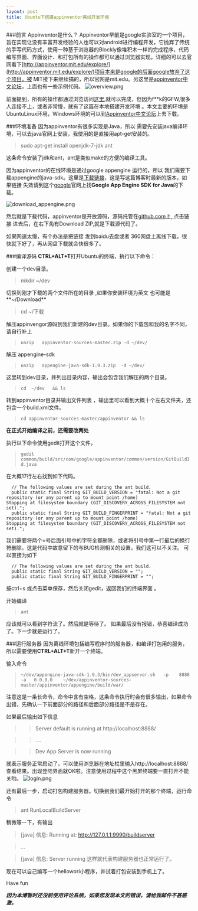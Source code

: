 ```yaml
---
layout: post
title: Ubuntu下搭建appinventor离线开发环境
---
```


###前言   Appinventor是什么？
Appinventor早前是google实验室的一个项目，旨在实现让没有丰富开发经验的人也可以对android进行编程开发，它抛弃了传统的手写代码方式，使用一种基于浏览器的Blockly像堆积木一样的完成程序，代码编写界面、界面设计、和打包所有的操作都可以通过浏览器实现。详细的可以去官网看下[http://appinventor.mit.edu/explore/](http://appinventor.mit.edu/explore/)项目本来是google的后面google放弃了这个项目，被 MIT接下来继续搞的，所以官网是mit.edu。另这里是[appinventor中文论坛](http://bbs.appinventor.com.cn)，上面也有一些示例代码。
![overview.png](../../../images/overview.png)

前面提到，所有的操作都通过浏览访问[这里](http://appinventor.mit.edu/explore/),就可以完成，但因为f**k的GFW,很多人连接不上，或者非常慢，就有了这篇在本地搭建开发环境 。本文主要的环境是UbuntuLinux环境，Windows环境的可以到[Appinventor中文论坛]()上去下载。

###环境准备
因为appinventor有很多实现是Java，所以 需要先安装java编译环境，可以去java官网上安装，我使用的是直接用apt-get安装的。
> sudo apt-get install openjdk-7-jdk ant

这条命令安装了jdk和ant，ant是类似make的方便的编译工具。

因为appinventor的在线环境是通过google appengine 运行的，所以 我们需要下载appengine的java-sdk。这里是[下载链接](https://commondatastorage.googleapis.com/appengine-sdks/featured/appengine-java-sdk-1.9.3.zip)，这是写这篇博客时最新的版本，如果链接 失效请到这个[google](https://developers.google.com/appengine/downloads)官网上找**Google App Engine SDK for Java**的下载。 

![download_appengine.png](../../../images/download_appengine.png)

然后就是下载代码，appinventor是开放源码，源码托管在[github.com](https://github.com/mit-cml/appinventor-sources)上,,点击链接 进去后，在右下角有Download ZIP,就是下载源代码了。

如果网速太慢，有个办法是把链接 发到baidu去盘或者 360网盘上离线下载，很快就下好了，再从网盘下载就会快很多了。

###编译源码
**CTRL+ALT+T**打开Ubuntu的终端，执行以下命令：

创建一个dev目录。
>mkdir ~/dev  

切换到刚才下载的两个文件所在的目录 ,如果你安装环境为英文 也可能是**~/Download**
>cd ~/下载  

解压appinvengor源码到我们新建的dev目录。如果你的下载包和我的名字不同，请自行补上
>`unzip   appinventor-sources-master.zip -d ~/dev/  `

解压 appengine-sdk
>`unzip   appengine-java-sdk-1.9.3.zip  -d ~/dev/   `

这里转到dev目录，并列出目录内容，输出会包含我们解压的两个目录。
>`cd  ~/dev   && ls   `

转到appinventor目录并输出文件列表 ，输出里可以看到大概十个左右文件夹，还包含一个build.xml文件。
>`cd appinventor-sources-master/appinventor && ls`

**在正式开始编译之前，还需要改两处**

执行以下命令使用gedit打开这个文件，
>`gedit common/build/src/com/google/appinventor/common/version/GitBuildId.java`

在大概17行左右找到如下代码。
```
  // The following values are set during the ant build.
  public static final String GIT_BUILD_VERSION = "fatal: Not a git repository (or any parent up to mount point /home)
Stopping at filesystem boundary (GIT_DISCOVERY_ACROSS_FILESYSTEM not set).";
  public static final String GIT_BUILD_FINGERPRINT = "fatal: Not a git repository (or any parent up to mount point /home)
Stopping at filesystem boundary (GIT_DISCOVERY_ACROSS_FILESYSTEM not set).";
```
我们需要将两个=号后面引号中的字符全都删除，或者将引号中第一行最后的换行符删除。这是代码中故意留下的与BUG检测相关的设置，我们这可以不关注。
可以直接为如下
```
  // The following values are set during the ant build.
  public static final String GIT_BUILD_VERSION = "";
  public static final String GIT_BUILD_FINGERPRINT = "";
```

按ctrl+s 或点击菜单保存，然后关闭gedit，返回我们的终端界面 。

开始编译
>`ant  `

应该就可以看到字符流了。然后就是等待了。
如果最后没有报错，恭喜编译成功了。下一步就是运行了。

###运行服务器
因为离线环境包括编写程序时的服务器，和编译打包用的服务，所以需要使用**CTRL+ALT+T**新开一个终端。

输入命令
>`~/dev/appengine-java-sdk-1.9.3/bin/dev_appserver.sh   -p    8888    -a   0.0.0.0    ~/dev/appinventor-sources-master/appinventor/appengine/build/war/`

注意这是一条长命令，命令中含有空格，这条命令执行时会有很多输出，如果命令出错，先确认一下前面部分的路径和后面部分路径是不是存在。

如果最后输出如下信息
>>Server default is running at http://localhost:8888/

>>....

>>Dev App Server is now running


就表示服务正常启动了。可以使用浏览器在地址栏里输入http://localhost:8888/查看结果。出现登陆界面就OK啦。注意使用过程中这个黑屏终端要一直打开不能关哟。
![login.png](../../../images/login.png)

还有最后一步，启动打包构建服务器。切换到我们最开始打开的那个终端，运行命令
>ant RunLocalBuildServer

稍微等一下，有输出
> [java] 信息: Running at: http://127.0.1.1:9990/buildserver

>...

>[java] 信息: Server running
这样就代表构建服务器也正常运行了。

现在可以自己编写一个helloworl小程序，并试着打包安装到手机上了。

Have fun

***因为本博暂时还没前使用评论系统，如果您发现本文的错误，请给我邮件不甚感激。***











